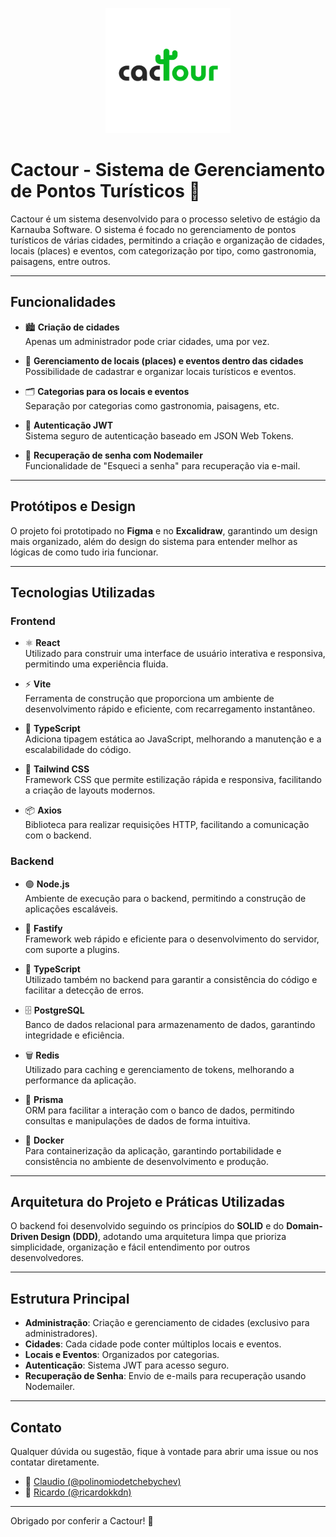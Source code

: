 <p align="center">
  <img src="assets/logo.png" alt="Logo da Cactour" width="200"/>
</p>

# Cactour - Sistema de Gerenciamento de Pontos Turísticos 🌵

Cactour é um sistema desenvolvido para o processo seletivo de estágio da Karnauba Software. O sistema é focado no gerenciamento de pontos turísticos de várias cidades, permitindo a criação e organização de cidades, locais (places) e eventos, com categorização por tipo, como gastronomia, paisagens, entre outros.

---

## Funcionalidades

- 🏙️ **Criação de cidades**  
  Apenas um administrador pode criar cidades, uma por vez.

- 📍 **Gerenciamento de locais (places) e eventos dentro das cidades**  
  Possibilidade de cadastrar e organizar locais turísticos e eventos.

- 🗂️ **Categorias para os locais e eventos**  
  Separação por categorias como gastronomia, paisagens, etc.

- 🔐 **Autenticação JWT**  
  Sistema seguro de autenticação baseado em JSON Web Tokens.

- 📧 **Recuperação de senha com Nodemailer**  
  Funcionalidade de "Esqueci a senha" para recuperação via e-mail.

---

## Protótipos e Design

O projeto foi prototipado no **Figma** e no **Excalidraw**, garantindo um design mais organizado, além do design do sistema para entender melhor as lógicas de como tudo iria funcionar.

---

## Tecnologias Utilizadas

### Frontend

- ⚛️ **React**  
  Utilizado para construir uma interface de usuário interativa e responsiva, permitindo uma experiência fluida.

- ⚡ **Vite**  
  Ferramenta de construção que proporciona um ambiente de desenvolvimento rápido e eficiente, com recarregamento instantâneo.

- 📝 **TypeScript**  
  Adiciona tipagem estática ao JavaScript, melhorando a manutenção e a escalabilidade do código.

- 🎨 **Tailwind CSS**  
  Framework CSS que permite estilização rápida e responsiva, facilitando a criação de layouts modernos.

- 📦 **Axios**  
  Biblioteca para realizar requisições HTTP, facilitando a comunicação com o backend.

### Backend

- 🟢 **Node.js**  
  Ambiente de execução para o backend, permitindo a construção de aplicações escaláveis.

- 🚀 **Fastify**  
  Framework web rápido e eficiente para o desenvolvimento do servidor, com suporte a plugins.

- 📝 **TypeScript**  
  Utilizado também no backend para garantir a consistência do código e facilitar a detecção de erros.

- 🗄️ **PostgreSQL**  
  Banco de dados relacional para armazenamento de dados, garantindo integridade e eficiência.

- 🗑️ **Redis**  
  Utilizado para caching e gerenciamento de tokens, melhorando a performance da aplicação.

- 🔗 **Prisma**  
  ORM para facilitar a interação com o banco de dados, permitindo consultas e manipulações de dados de forma intuitiva.

- 🐳 **Docker**  
  Para containerização da aplicação, garantindo portabilidade e consistência no ambiente de desenvolvimento e produção.

---

## Arquitetura do Projeto e Práticas Utilizadas

O backend foi desenvolvido seguindo os princípios do **SOLID** e do **Domain-Driven Design (DDD)**, adotando uma arquitetura limpa que prioriza simplicidade, organização e fácil entendimento por outros desenvolvedores.

---

## Estrutura Principal

- **Administração**: Criação e gerenciamento de cidades (exclusivo para administradores).
- **Cidades**: Cada cidade pode conter múltiplos locais e eventos.
- **Locais e Eventos**: Organizados por categorias.
- **Autenticação**: Sistema JWT para acesso seguro.
- **Recuperação de Senha**: Envio de e-mails para recuperação usando Nodemailer.

---

## Contato

Qualquer dúvida ou sugestão, fique à vontade para abrir uma issue ou nos contatar diretamente.

- 👤 [Claudio (@polinomiodetchebychev)](https://instagram.com/polinomiodetchebychev)  
- 👤 [Ricardo (@ricardokkdn)](https://instagram.com/ricardokkdn)

---

Obrigado por conferir a Cactour! 🚀
